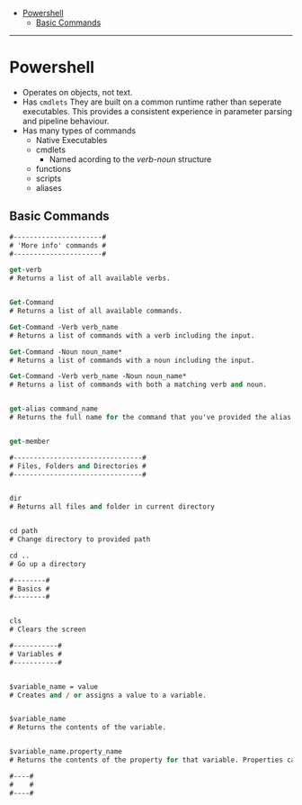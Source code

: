 - [Powershell](#powershell)
  - [Basic Commands](#basic-commands)

---

# Powershell

- Operates on objects, not text.
- Has `cmdlets` They are built on a common runtime rather than seperate executables. This provides a consistent experience in parameter parsing and pipeline behaviour.
- Has many types of commands
  - Native Executables
  - cmdlets
    - Named acording to the *verb-noun* structure
  - functions
  - scripts
  - aliases



## Basic Commands

```ps
#----------------------#
# 'More info' commands #
#----------------------#

get-verb
# Returns a list of all available verbs.


Get-Command
# Returns a list of all available commands.

Get-Command -Verb verb_name
# Returns a list of commands with a verb including the input.

Get-Command -Noun noun_name*
# Returns a list of commands with a noun including the input.

Get-Command -Verb verb_name -Noun noun_name*
# Returns a list of commands with both a matching verb and noun.


get-alias command_name
# Returns the full name for the command that you've provided the alias for


get-member
```

```ps
#--------------------------------#
# Files, Folders and Directories #
#--------------------------------#


dir
# Returns all files and folder in current directory


cd path
# Change directory to provided path

cd ..
# Go up a directory
```

```ps
#--------#
# Basics #
#--------#


cls
# Clears the screen
```


```ps
#-----------#
# Variables #
#-----------#


$variable_name = value
# Creates and / or assigns a value to a variable.


$variable_name
# Returns the contents of the variable.


$variable_name.property_name
# Returns the contents of the property for that variable. Properties can be nested.
```

```ps
#----#
#    #
#----#



```